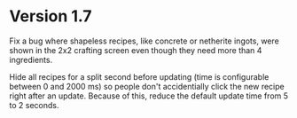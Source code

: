 Version 1.7
===========

Fix a bug where shapeless recipes, like concrete or netherite ingots, were shown
in the 2x2 crafting screen even though they need more than 4 ingredients.

Hide all recipes for a split second before updating (time is configurable between
0 and 2000 ms) so people don't accidentially click the new recipe right after
an update. Because of this, reduce the default update time from 5 to 2 seconds.

